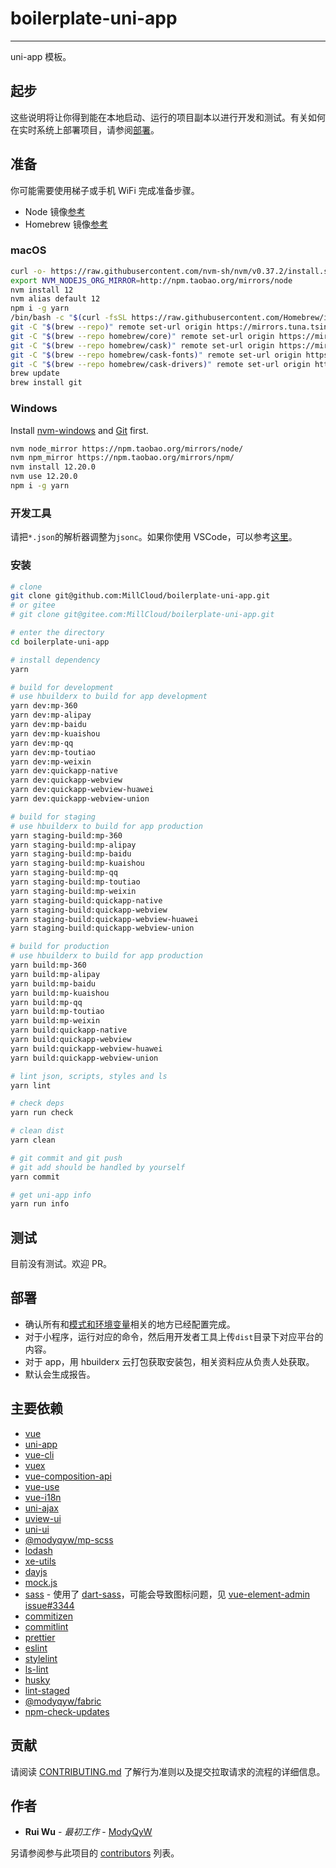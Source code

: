 # boilerplate-uni-app

---

uni-app 模板。

## 起步

这些说明将让你得到能在本地启动、运行的项目副本以进行开发和测试。有关如何在实时系统上部署项目，请参阅[部署](#部署)。

## 准备

你可能需要使用梯子或手机 WiFi 完成准备步骤。

- Node 镜像[参考](https://developer.aliyun.com/mirror/NPM)
- Homebrew 镜像[参考](https://mirrors.tuna.tsinghua.edu.cn/help/homebrew/)

### macOS

```sh
curl -o- https://raw.githubusercontent.com/nvm-sh/nvm/v0.37.2/install.sh | bash
export NVM_NODEJS_ORG_MIRROR=http://npm.taobao.org/mirrors/node
nvm install 12
nvm alias default 12
npm i -g yarn
/bin/bash -c "$(curl -fsSL https://raw.githubusercontent.com/Homebrew/install/HEAD/install.sh)"
git -C "$(brew --repo)" remote set-url origin https://mirrors.tuna.tsinghua.edu.cn/git/homebrew/brew.git
git -C "$(brew --repo homebrew/core)" remote set-url origin https://mirrors.tuna.tsinghua.edu.cn/git/homebrew/homebrew-core.git
git -C "$(brew --repo homebrew/cask)" remote set-url origin https://mirrors.tuna.tsinghua.edu.cn/git/homebrew/homebrew-cask.git
git -C "$(brew --repo homebrew/cask-fonts)" remote set-url origin https://mirrors.tuna.tsinghua.edu.cn/git/homebrew/homebrew-cask-fonts.git
git -C "$(brew --repo homebrew/cask-drivers)" remote set-url origin https://mirrors.tuna.tsinghua.edu.cn/git/homebrew/homebrew-cask-drivers.git
brew update
brew install git

```

### Windows

Install [nvm-windows](https://github.com/coreybutler/nvm-windows/releases/download/1.1.7/nvm-setup.zip) and [Git](https://git-scm.com/downloads) first.

```sh
nvm node_mirror https://npm.taobao.org/mirrors/node/
nvm npm_mirror https://npm.taobao.org/mirrors/npm/
nvm install 12.20.0
nvm use 12.20.0
npm i -g yarn

```

### 开发工具

请把`*.json`的解析器调整为`jsonc`。如果你使用 VSCode，可以参考[这里](https://www.yuque.com/modyqyw/environment/aozv2q)。

### 安装

```sh
# clone
git clone git@github.com:MillCloud/boilerplate-uni-app.git
# or gitee
# git clone git@gitee.com:MillCloud/boilerplate-uni-app.git

# enter the directory
cd boilerplate-uni-app

# install dependency
yarn

# build for development
# use hbuilderx to build for app development
yarn dev:mp-360
yarn dev:mp-alipay
yarn dev:mp-baidu
yarn dev:mp-kuaishou
yarn dev:mp-qq
yarn dev:mp-toutiao
yarn dev:mp-weixin
yarn dev:quickapp-native
yarn dev:quickapp-webview
yarn dev:quickapp-webview-huawei
yarn dev:quickapp-webview-union

# build for staging
# use hbuilderx to build for app production
yarn staging-build:mp-360
yarn staging-build:mp-alipay
yarn staging-build:mp-baidu
yarn staging-build:mp-kuaishou
yarn staging-build:mp-qq
yarn staging-build:mp-toutiao
yarn staging-build:mp-weixin
yarn staging-build:quickapp-native
yarn staging-build:quickapp-webview
yarn staging-build:quickapp-webview-huawei
yarn staging-build:quickapp-webview-union

# build for production
# use hbuilderx to build for app production
yarn build:mp-360
yarn build:mp-alipay
yarn build:mp-baidu
yarn build:mp-kuaishou
yarn build:mp-qq
yarn build:mp-toutiao
yarn build:mp-weixin
yarn build:quickapp-native
yarn build:quickapp-webview
yarn build:quickapp-webview-huawei
yarn build:quickapp-webview-union

# lint json, scripts, styles and ls
yarn lint

# check deps
yarn run check

# clean dist
yarn clean

# git commit and git push
# git add should be handled by yourself
yarn commit

# get uni-app info
yarn run info
```

## 测试

目前没有测试。欢迎 PR。

## 部署

- 确认所有和[模式和环境变量](https://cli.vuejs.org/zh/guide/mode-and-env.html)相关的地方已经配置完成。
- 对于小程序，运行对应的命令，然后用开发者工具上传`dist`目录下对应平台的内容。
- 对于 app，用 hbuilderx 云打包获取安装包，相关资料应从负责人处获取。
- 默认会生成报告。

## 主要依赖

- [vue](https://vuejs.org)
- [uni-app](https://uniapp.dcloud.io/)
- [vue-cli](https://cli.vuejs.org/)
- [vuex](https://vuex.vuejs.org/)
- [vue-composition-api](https://composition-api.vuejs.org/)
- [vue-use](https://vueuse.js.org/)
- [vue-i18n](https://kazupon.github.io/vue-i18n/)
- [uni-ajax](https://uniajax.ponjs.com/)
- [uview-ui](https://www.uviewui.com/)
- [uni-ui](https://uniapp.dcloud.io/component/README?id=uniui)
- [@modyqyw/mp-scss](https://millcloud.github.io/mp-scss/)
- [lodash](https://lodash.com/)
- [xe-utils](https://github.com/x-extends/xe-utils#readme)
- [dayjs](https://day.js.org)
- [mock.js](http://mockjs.com/)
- [sass](https://sass-lang.com/) - 使用了 [dart-sass](https://sass-lang.com/dart-sass)，可能会导致图标问题，见 [vue-element-admin issue#3344](https://github.com/PanJiaChen/vue-element-admin/issues/3344)
- [commitizen](http://commitizen.github.io/cz-cli/)
- [commitlint](https://commitlint.js.org/)
- [prettier](https://prettier.io/)
- [eslint](https://eslint.org/)
- [stylelint](https://stylelint.io/)
- [ls-lint](https://ls-lint.org/)
- [husky](https://github.com/typicode/husky#readme)
- [lint-staged](https://github.com/okonet/lint-staged#readme)
- [@modyqyw/fabric](https://github.com/MillCloud/fabric#readme)
- [npm-check-updates](https://github.com/raineorshine/npm-check-updates#readme)

## 贡献

请阅读 [CONTRIBUTING.md](./CONTRIBUTING.md) 了解行为准则以及提交拉取请求的流程的详细信息。

## 作者

- **Rui Wu** - *最初工作* - [ModyQyW](https://github.com/ModyQyW)

另请参阅参与此项目的 [contributors](https://github.com/ModyQyW/boilerplate-uni-app/contributors) 列表。
